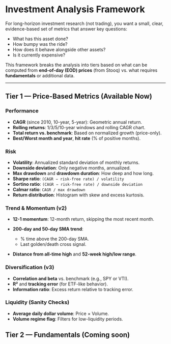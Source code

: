 # Investment Analysis Framework

For long-horizon investment research (not trading), you want a small, clear, evidence-based set of metrics that answer key questions:

* What has this asset done?
* How bumpy was the ride?
* How does it behave alongside other assets?
* Is it currently expensive?

This framework breaks the analysis into tiers based on what can be computed from **end-of-day (EOD) prices** (from Stooq) vs. what requires **fundamentals** or additional data.

---

## Tier 1 — Price-Based Metrics (Available Now)

### Performance

* **CAGR** (since 2010, 10-year, 5-year): Geometric annual return.
* **Rolling returns**: 1/3/5/10-year windows and rolling CAGR chart.
* **Total return vs. benchmark**: Based on normalized growth (price-only).
* **Best/Worst month and year**, **hit rate** (% of positive months).

### Risk

* **Volatility**: Annualized standard deviation of monthly returns.
* **Downside deviation**: Only negative months, annualized.
* **Max drawdown** and **drawdown duration**: How deep and how long.
* **Sharpe ratio**: `(CAGR − risk-free rate) / volatility`
* **Sortino ratio**: `(CAGR − risk-free rate) / downside deviation`
* **Calmar ratio**: `CAGR / max drawdown`
* **Return distribution**: Histogram with skew and excess kurtosis.

### Trend & Momentum (v2)

* **12-1 momentum**: 12-month return, skipping the most recent month.
* **200-day and 50-day SMA trend**:

  * % time above the 200-day SMA.
  * Last golden/death cross signal.
* **Distance from all-time high** and **52-week high/low range**.

### Diversification (v3)

* **Correlation and beta** vs. benchmark (e.g., SPY or VTI).
* **R²** and **tracking error** (for ETF-like behavior).
* **Information ratio**: Excess return relative to tracking error.

### Liquidity (Sanity Checks)

* **Average daily dollar volume**: Price × Volume.
* **Volume regime flag**: Filters for low-liquidity periods.

## Tier 2 — Fundamentals (Coming soon)